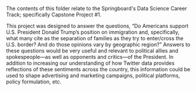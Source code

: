 
The contents of this folder relate to the Springboard's Data Science Career Track; specifically Capstone Project #1. 

This project was designed to answer the questions, “Do Americans support U.S. President Donald Trump’s position on immigration and, specifically, what many cite as the separation of families as they try to enter/cross the U.S. border? And do those opinions vary by geographic region?” 
Answers to these questions would be very useful and relevant to political allies and spokespeople—as well as opponents and critics—of the President. 
In addition to increasing our understanding of how Twitter data provides reflections of these sentiments across the country, this information could be used to shape advertising and marketing campaigns, political platforms, policy formulation, etc.
